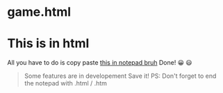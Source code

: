 # game.html
# **This is in html**
All you have to do is copy paste [this in notepad bruh](https://github.com/RoundingExplorer/game.html/blob/main/copy-this-in-your-notepad)
Done!
:grinning:
:smiley:
>Some features are in developement
Save it!
PS: Don't forget to end the notepad with .html / .htm
